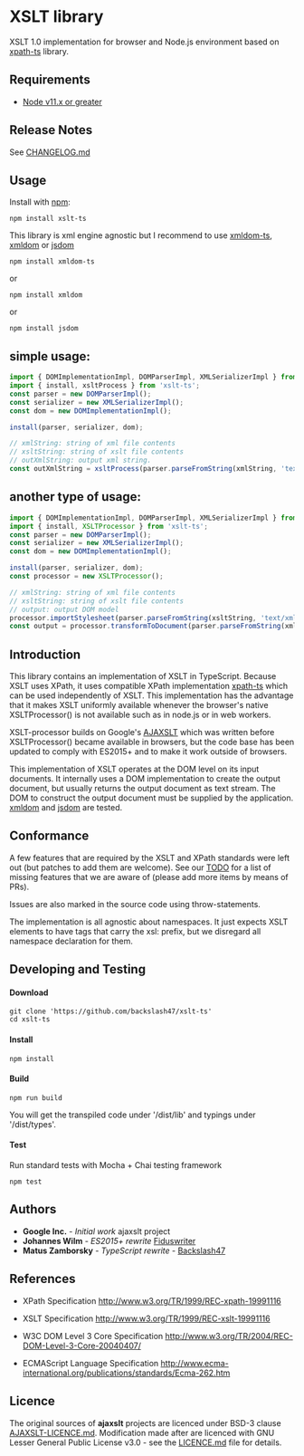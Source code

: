 # XSLT library

XSLT 1.0 implementation for browser and Node.js environment based on [xpath-ts](https://github.com/backslash47/xpath) library.

## Requirements

- [Node v11.x or greater](https://nodejs.org/en/download/)

## Release Notes

See [CHANGELOG.md](CHANGELOG.md)

## Usage

Install with [npm](http://github.com/isaacs/npm):

```
npm install xslt-ts
```

This library is xml engine agnostic but I recommend to use [xmldom-ts](https://github.com/backslash47/xmldom), [xmldom](https://github.com/jindw/xmldom) or [jsdom](https://github.com/jsdom/jsdom)

```
npm install xmldom-ts
```
or 

```
npm install xmldom
```

or

```
npm install jsdom
```

## simple usage:

```typescript
import { DOMImplementationImpl, DOMParserImpl, XMLSerializerImpl } from 'xmldom-ts';
import { install, xsltProcess } from 'xslt-ts';
const parser = new DOMParserImpl();
const serializer = new XMLSerializerImpl();
const dom = new DOMImplementationImpl();

install(parser, serializer, dom);

// xmlString: string of xml file contents
// xsltString: string of xslt file contents
// outXmlString: output xml string.
const outXmlString = xsltProcess(parser.parseFromString(xmlString, 'text/xml'), parser.parseFromString(xsltString, 'text/xml'));
```

## another type of usage:

```typescript
import { DOMImplementationImpl, DOMParserImpl, XMLSerializerImpl } from 'xmldom-ts';
import { install, XSLTProcessor } from 'xslt-ts';
const parser = new DOMParserImpl();
const serializer = new XMLSerializerImpl();
const dom = new DOMImplementationImpl();

install(parser, serializer, dom);
const processor = new XSLTProcessor();

// xmlString: string of xml file contents
// xsltString: string of xslt file contents
// output: output DOM model
processor.importStylesheet(parser.parseFromString(xsltString, 'text/xml'));
const output = processor.transformToDocument(parser.parseFromString(xmlString, 'text/xml'));
```

## Introduction

This library contains an implementation of XSLT in TypeScript. Because XSLT uses
XPath, it uses compatible XPath implementation [xpath-ts](https://github.com/backslash47/xpath) which can be used
independently of XSLT. This implementation has the advantage that it
makes XSLT uniformly available whenever the browser's native XSLTProcessor()
is not available such as in node.js or in web workers.

XSLT-processor builds on Google's [AJAXSLT](https://github.com/4031651/ajaxslt)
which was written before XSLTProcessor() became available in browsers, but the
code base has been updated to comply with ES2015+ and to make it work outside of
browsers.

This implementation of XSLT operates at the DOM level on its input
documents. It internally uses a DOM implementation to create the
output document, but usually returns the output document as text
stream. The DOM to construct the output document must be supplied by
the application. [xmldom](https://github.com/jindw/xmldom)
and [jsdom](https://github.com/jsdom/jsdom) are tested.

## Conformance

A few features that are required by the XSLT and XPath standards were left out (but patches to add them are welcome).
See our [TODO](TODO.md) for a list of missing features that we are aware of (please add more items by means of PRs).

Issues are also marked in the source code using throw-statements.

The implementation is all agnostic about namespaces. It just expects
XSLT elements to have tags that carry the xsl: prefix, but we
disregard all namespace declaration for them.

## Developing and Testing

#### Download

```
git clone 'https://github.com/backslash47/xslt-ts'
cd xslt-ts
```

#### Install

```
npm install
```

#### Build

```
npm run build
```

You will get the transpiled code under '/dist/lib' and typings under '/dist/types'.

#### Test

Run standard tests with Mocha + Chai testing framework

```
npm test
```

## Authors

- **Google Inc.** - _Initial work_ ajaxslt project
- **Johannes Wilm** - _ES2015+ rewrite_ [Fiduswriter](https://github.com/fiduswriter)
- **Matus Zamborsky** - _TypeScript rewrite_ - [Backslash47](https://github.com/backslash47)

## References

- XPath Specification http://www.w3.org/TR/1999/REC-xpath-19991116

- XSLT Specification http://www.w3.org/TR/1999/REC-xslt-19991116

- W3C DOM Level 3 Core Specification http://www.w3.org/TR/2004/REC-DOM-Level-3-Core-20040407/

- ECMAScript Language Specification http://www.ecma-international.org/publications/standards/Ecma-262.htm

## Licence

The original sources of **ajaxslt** projects are licenced under BSD-3 clause [AJAXSLT-LICENCE.md](AJAXSLT-LICENCE.md). Modification made after are licenced with GNU Lesser General Public License v3.0 - see the [LICENCE.md](LICENCE.md) file for details.

